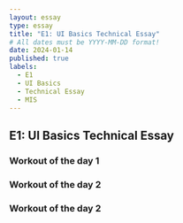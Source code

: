```yaml
---
layout: essay
type: essay
title: "E1: UI Basics Technical Essay"
# All dates must be YYYY-MM-DD format!
date: 2024-01-14
published: true
labels:
  - E1
  - UI Basics
  - Technical Essay
  - MIS 
---
```


## E1: UI Basics Technical Essay

### Workout of the day 1

### Workout of the day 2

### Workout of the day 2
